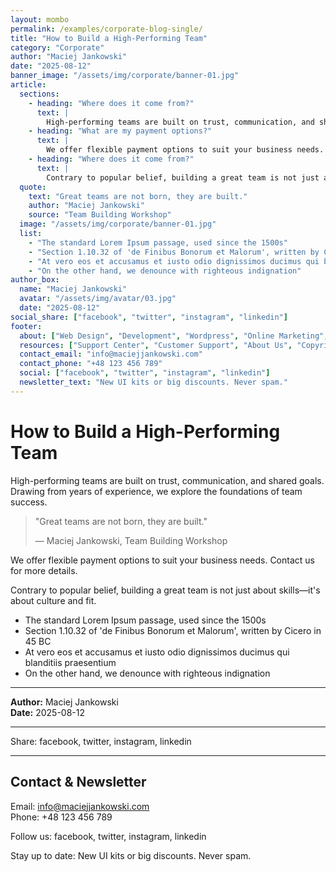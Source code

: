 ```yaml
---
layout: mombo
permalink: /examples/corporate-blog-single/
title: "How to Build a High-Performing Team"
category: "Corporate"
author: "Maciej Jankowski"
date: "2025-08-12"
banner_image: "/assets/img/corporate/banner-01.jpg"
article:
  sections:
    - heading: "Where does it come from?"
      text: |
        High-performing teams are built on trust, communication, and shared goals. Drawing from years of experience, we explore the foundations of team success.
    - heading: "What are my payment options?"
      text: |
        We offer flexible payment options to suit your business needs. Contact us for more details.
    - heading: "Where does it come from?"
      text: |
        Contrary to popular belief, building a great team is not just about skills—it's about culture and fit.
  quote:
    text: "Great teams are not born, they are built."
    author: "Maciej Jankowski"
    source: "Team Building Workshop"
  image: "/assets/img/corporate/banner-01.jpg"
  list:
    - "The standard Lorem Ipsum passage, used since the 1500s"
    - "Section 1.10.32 of 'de Finibus Bonorum et Malorum', written by Cicero in 45 BC"
    - "At vero eos et accusamus et iusto odio dignissimos ducimus qui blanditiis praesentium"
    - "On the other hand, we denounce with righteous indignation"
author_box:
  name: "Maciej Jankowski"
  avatar: "/assets/img/avatar/03.jpg"
  date: "2025-08-12"
social_share: ["facebook", "twitter", "instagram", "linkedin"]
footer:
  about: ["Web Design", "Development", "Wordpress", "Online Marketing", "SEO Marketing"]
  resources: ["Support Center", "Customer Support", "About Us", "Copyright", "Popular Campaign"]
  contact_email: "info@maciejjankowski.com"
  contact_phone: "+48 123 456 789"
  social: ["facebook", "twitter", "instagram", "linkedin"]
  newsletter_text: "New UI kits or big discounts. Never spam."
---
```


# How to Build a High-Performing Team

High-performing teams are built on trust, communication, and shared goals. Drawing from years of experience, we explore the foundations of team success.

> "Great teams are not born, they are built."
> 
> — Maciej Jankowski, Team Building Workshop

We offer flexible payment options to suit your business needs. Contact us for more details.

Contrary to popular belief, building a great team is not just about skills—it's about culture and fit.

- The standard Lorem Ipsum passage, used since the 1500s
- Section 1.10.32 of 'de Finibus Bonorum et Malorum', written by Cicero in 45 BC
- At vero eos et accusamus et iusto odio dignissimos ducimus qui blanditiis praesentium
- On the other hand, we denounce with righteous indignation

---

**Author:** Maciej Jankowski  
**Date:** 2025-08-12

---

Share: facebook, twitter, instagram, linkedin

---

## Contact & Newsletter

Email: info@maciejjankowski.com  
Phone: +48 123 456 789

Follow us: facebook, twitter, instagram, linkedin

Stay up to date: New UI kits or big discounts. Never spam.
